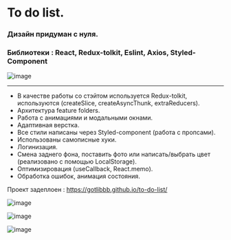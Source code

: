 # To do list.


### Дизайн придуман с нуля.
### Библиотеки : React, Redux-tolkit, Eslint, Axios, Styled-Component

![image](https://user-images.githubusercontent.com/70148369/126075660-e2440625-efe7-43b9-a2fe-8a2807255f58.png)

****
- В качестве работы со стэйтом используется Redux-tolkit, используются (createSlice, createAsyncThunk, extraReducers).
- Архитектура feature folders.
- Работа с анимациями и модальными окнами.
- Адаптивная верстка.
- Все стили написаны через Styled-component (работа с пропсами).
- Использованы самописные хуки.
- Логинизация.
- Смена заднего фона, поставить фото или написать/выбрать цвет (реализовано с помощью LocalStorage).
- Оптимизировация (useCallback, React.memo).
- Обработка ошибок, анимация состояния.

Проект задеплоен : https://gotlibbb.github.io/to-do-list/

![image](https://user-images.githubusercontent.com/70148369/126075701-a2109b8a-fee1-4f83-a672-6e02f3262484.png)

![image](https://user-images.githubusercontent.com/70148369/126075740-ecd7b02a-19b1-4433-935d-86be330fc927.png)

![image](https://user-images.githubusercontent.com/70148369/126075797-b514e4a1-b19d-45eb-bcd2-1b386da40d0c.png)

